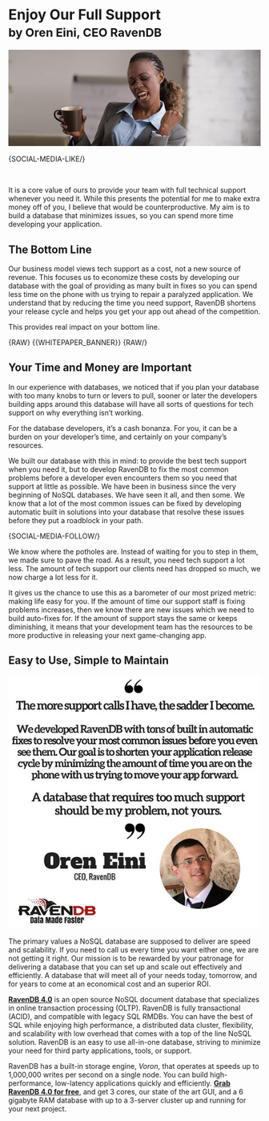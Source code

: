 # Enjoy Our Full Support<br/><small>by Oren Eini, CEO RavenDB</small>

![Enjoy Our Full Support](images/nosql-database-acid-non-relational-enjoy-full-support-ravendb.jpg)

{SOCIAL-MEDIA-LIKE/}

<br/>

It is a core value of ours to provide your team with full technical support whenever you need it. While this presents the potential for me to make extra money off of you, I believe that would be counterproductive. My aim is to build a database that minimizes issues, so you can spend more time developing your application. 

## The Bottom Line

Our business model views tech support as a cost, not a new source of revenue. This focuses us to economize these costs by developing our database with the goal of providing as many built in fixes so you can spend less time on the phone with us trying to repair a paralyzed application. We understand that by reducing the time you need support, RavenDB shortens your release cycle and helps you get your app out ahead of the competition. 

This provides real impact on your bottom line. 

{RAW}
{{WHITEPAPER_BANNER}}
{RAW/}

## Your Time and Money are Important

In our experience with databases, we noticed that if you plan your database with too many knobs to turn or levers to pull, sooner or later the developers building apps around this database will have all sorts of questions for tech support on why everything isn’t working.

For the database developers, it’s a cash bonanza. For you, it can be a burden on your developer’s time, and certainly on your company’s resources. 

We built our database with this in mind: to provide the best tech support when you need it, but to develop RavenDB to fix the most common problems before a developer even encounters them so you need that support at little as possible. We have been in business since the very beginning of NoSQL databases. We have seen it all, and then some. We know that a lot of the most common issues can be fixed by developing automatic built in solutions into your database that resolve these issues before they put a roadblock in your path. 

{SOCIAL-MEDIA-FOLLOW/}

We know where the potholes are. Instead of waiting for you to step in them, we made sure to pave the road. As a result, you need tech support a lot less. The amount of tech support our clients need has dropped so much, we now charge a lot less for it. 

It gives us the chance to use this as a barometer of our most prized metric: making life easy for you. If the amount of time our support staff is fixing problems increases, then we know there are new issues which we need to build auto-fixes for. If the amount of support stays the same or keeps diminishing, it means that your development team has the resources to be more productive in releasing your next game-changing app. 

## Easy to Use, Simple to Maintain

<img class="floating-right" alt="A NoSQL Database on Black Friday: The Gift that Keeps Giving" src="images/oren-support-quote.jpg" />

The primary values a NoSQL database are supposed to deliver are speed and scalability. If you need to call us every time you want either one, we are not getting it right. Our mission is to be rewarded by your patronage for delivering a database that you can set up and scale out effectively and efficiently. A database that will meet all of your needs today, tomorrow, and for years to come at an economical cost and an superior ROI. 

<div class="bottom-line">
<p>
    <a href="http://ravendb.net/"><strong>RavenDB 4.0</strong></a> is an open source NoSQL document database that specializes in online transaction processing (OLTP). RavenDB is fully transactional (ACID), and compatible with legacy SQL RMDBs. You can have the best of SQL while enjoying high performance, a distributed data cluster, flexibility, and scalability with low overhead that comes with a top of the line NoSQL solution. RavenDB is an easy to use all-in-one database, striving to minimize your need for third party applications, tools, or support.</p

<p>RavenDB has a built-in storage engine, <em>Voron</em>, that operates at speeds up to 1,000,000 writes per second on a single node. You can build high-performance, low-latency applications quickly and efficiently. <a href="https://ravendb.net/downloads#server/dev"><strong>Grab RavenDB 4.0 for free</strong></a>, and get 3 cores, our state of the art GUI, and a 6 gigabyte RAM database with up to a 3-server cluster up and running for your next project.</p>
</div>